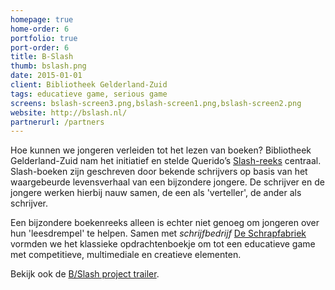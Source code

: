 ```yaml
---
homepage: true
home-order: 6
portfolio: true
port-order: 6
title: B-Slash
thumb: bslash.png
date: 2015-01-01
client: Bibliotheek Gelderland-Zuid
tags: educatieve game, serious game
screens: bslash-screen3.png,bslash-screen1.png,bslash-screen2.png
website: http://bslash.nl/
partnerurl: /partners
---
```

Hoe kunnen we jongeren verleiden tot het lezen van boeken?
Bibliotheek Gelderland-Zuid nam het initiatief en stelde Querido’s [Slash-reeks](https://www.queridokinderboeken.nl/thema/slash/) centraal. Slash-boeken zijn geschreven door bekende schrijvers op basis van het waargebeurde levensverhaal van een bijzondere jongere. De schrijver en de jongere werken hierbij nauw samen, de een als 'verteller', de ander als schrijver.

Een bijzondere boekenreeks alleen is echter niet genoeg om jongeren over hun 'leesdrempel' te helpen.
Samen met *schrijfbedrijf* [De Schrapfabriek](http://schrapfabriek.nl/) vormden we het klassieke opdrachtenboekje om tot een educatieve game met competitieve, multimediale en creatieve elementen.

Bekijk ook de [B/Slash project trailer](https://www.youtube.com/watch?v=Gv8Xy4OJTXo).
